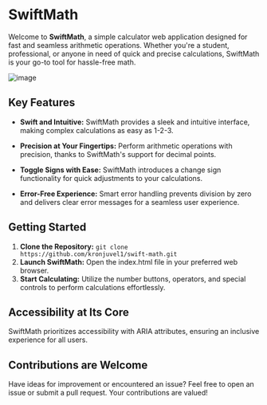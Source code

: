 # SwiftMath

Welcome to **SwiftMath**, a simple calculator web application designed for fast and seamless arithmetic operations. Whether you're a student, professional, or anyone in need of quick and precise calculations, SwiftMath is your go-to tool for hassle-free math.

![image](https://github.com/kronjuvel1/SwiftMath/assets/98591107/5e9f12f7-b781-4bb6-b0f5-e601bed78f18)


## Key Features
- **Swift and Intuitive:** SwiftMath provides a sleek and intuitive interface, making complex calculations as easy as 1-2-3.

- **Precision at Your Fingertips:** Perform arithmetic operations with precision, thanks to SwiftMath's support for decimal points.

- **Toggle Signs with Ease:** SwiftMath introduces a change sign functionality for quick adjustments to your calculations.

- **Error-Free Experience:** Smart error handling prevents division by zero and delivers clear error messages for a seamless user experience.

## Getting Started
1. **Clone the Repository:**
``` git clone https://github.com/kronjuvel1/swift-math.git ```
2. **Launch SwiftMath:**
Open the index.html file in your preferred web browser.
3. **Start Calculating:**
Utilize the number buttons, operators, and special controls to perform calculations effortlessly.

## Accessibility at Its Core
SwiftMath prioritizes accessibility with ARIA attributes, ensuring an inclusive experience for all users.

## Contributions are Welcome
Have ideas for improvement or encountered an issue? Feel free to open an issue or submit a pull request. Your contributions are valued!
